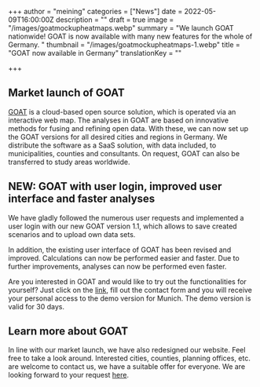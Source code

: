 +++
author = "meining"
categories = ["News"]
date = 2022-05-09T16:00:00Z
description = ""
draft = true
image = "/images/goatmockupheatmaps.webp"
summary = "We launch GOAT nationwide! GOAT is now available with many new features for the whole of Germany. "
thumbnail = "/images/goatmockupheatmaps-1.webp"
title = "GOAT now available in Germany"
translationKey = ""

+++
## Market launch of GOAT

[GOAT](/en/goat "What is GOAT?") is a cloud-based open source solution, which is operated via an interactive web map. The analyses in GOAT are based on innovative methods for fusing and refining open data. With these, we can now set up the GOAT versions for all desired cities and regions in Germany. We distribute the software as a SaaS solution, with data included, to municipalities, counties and consultants. On request, GOAT can also be transferred to study areas worldwide.

## NEW: GOAT with user login, improved user interface and faster analyses

We have gladly followed the numerous user requests and implemented a user login with our new GOAT version 1.1, which allows to save created scenarios and to upload own data sets.

In addition, the existing user interface of GOAT has been revised and improved. Calculations can now be performed easier and faster. Due to further improvements, analyses can now be performed even faster.

Are you interested in GOAT and would like to try out the functionalities for yourself? Just click on the [link](/en/request-demo/ "Request GOAT demo "), fill out the contact form and you will receive your personal access to the demo version for Munich. The demo version is valid for 30 days.

## Learn more about GOAT

In line with our market launch, we have also redesigned our website. Feel free to take a look around. Interested cities, counties, planning offices, etc. are welcome to contact us, we have a suitable offer for everyone. We are looking forward to your request [here](/en/contact/ "Contact us").